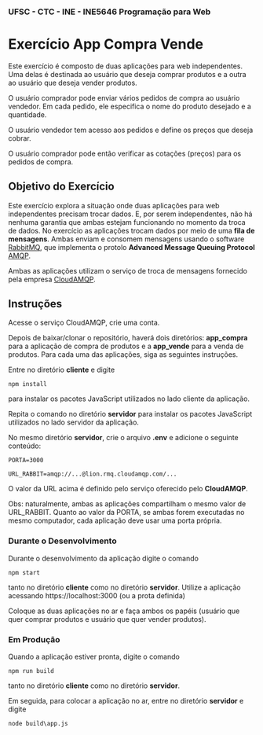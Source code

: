 ### UFSC - CTC - INE - INE5646 Programação para Web

# Exercício App Compra Vende
Este exercício é composto de duas aplicações para web independentes. Uma delas é destinada ao usuário que deseja comprar 
produtos e a outra ao usuário que deseja vender produtos.

O usuário comprador pode enviar vários pedidos de compra ao usuário vendedor. Em cada pedido, ele especifica o nome do produto
desejado e a quantidade.

O usuário vendedor tem acesso aos pedidos e define os preços que deseja cobrar.

O usuário comprador pode então verificar as cotações (preços) para os pedidos de compra.


## Objetivo do Exercício
Este exercício explora a situação onde duas aplicações para web independentes precisam trocar dados. E, por serem 
independentes, não há nenhuma garantia que ambas estejam funcionando no momento da troca de dados. No exercício as 
aplicações trocam dados por meio de uma **fila de mensagens**. Ambas enviam e consomem mensagens usando 
o software [RabbitMQ](https://www.rabbitmq.com/), que implementa o 
protolo **Advanced Message Queuing Protocol** [AMQP](https://www.amqp.org/).


Ambas as aplicações utilizam o serviço de troca de mensagens fornecido pela empresa [CloudAMQP](https://www.cloudamqp.com/). 


## Instruções
Acesse o serviço CloudAMQP, crie uma conta.

Depois de baixar/clonar o repositório, haverá dois diretórios: **app_compra** para a aplicação de
compra de produtos e a **app_vende** para a venda de produtos. Para cada uma das aplicações, siga as seguintes instruções.

Entre no diretório **cliente** e digite

`npm install`

para instalar os pacotes JavaScript utilizados no lado cliente da aplicação.

Repita o comando no diretório **servidor** para instalar os pacotes JavaScript utilizados no lado servidor da aplicação.

No mesmo diretório **servidor**, crie o arquivo **.env** e adicione o seguinte conteúdo:

```
PORTA=3000

URL_RABBIT=amqp://...@lion.rmq.cloudamqp.com/...

```
O valor da URL acima é definido pelo serviço oferecido pelo **CloudAMQP**. 

Obs: naturalmente, ambas as aplicações compartilham o mesmo valor de URL_RABBIT. Quanto ao valor da PORTA, 
se ambas forem executadas no mesmo computador, cada aplicação deve usar uma porta própria.

### Durante o Desenvolvimento
Durante o desenvolvimento da aplicação digite o comando

`npm start`

tanto no diretório **cliente** como no diretório **servidor**. Utilize a aplicação acessando https://localhost:3000 (ou a prota definida)

Coloque as duas aplicações no ar e faça ambos os papéis (usuário que quer comprar produtos e usuário que quer vender produtos).

### Em Produção
Quando a aplicação estiver pronta, digite o comando

`npm run build`

tanto no diretório **cliente** como no diretório **servidor**.

Em seguida, para colocar a aplicação no ar, entre no diretório **servidor** e digite

`node build\app.js`


